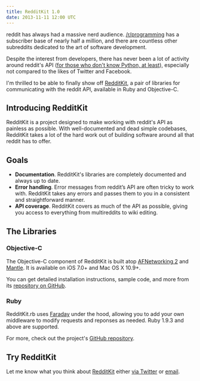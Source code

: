 ```yaml
---
title: RedditKit 1.0
date: 2013-11-11 12:00 UTC
---
```


reddit has always had a massive nerd audience. [/r/programming](http://reddit.com/r/programming) has a subscriber base of nearly half a million, and there are countless other subreddits dedicated to the art of software development.

Despite the interest from developers, there has never been a lot of activity around reddit's API ([for those who don't know Python, at least](https://github.com/praw-dev/praw)), especially not compared to the likes of Twitter and Facebook.

I'm thrilled to be able to finally show off [RedditKit](http://redditkit.com), a pair of libraries for communicating with the reddit API, available in Ruby and Objective-C.

## Introducing RedditKit

RedditKit is a project designed to make working with reddit's API as painless as possible. With well-documented and dead simple codebases, RedditKit takes a lot of the hard work out of building software around all that reddit has to offer.

## Goals

* **Documentation**. RedditKit's libraries are completely documented and always up to date.
* **Error handling**. Error messages from reddit’s API are often tricky to work with. RedditKit takes any errors and passes them to you in a consistent and straightforward manner.
* **API coverage**. RedditKit covers as much of the API as possible, giving you access to everything from multireddits to wiki editing.

## The Libraries

### Objective-C

The Objective-C component of RedditKit is built atop [AFNetworking 2](https://github.com/AFNetworking/AFNetworking) and [Mantle](https://github.com/github/Mantle). It is available on iOS 7.0+ and Mac OS X 10.9+.

You can get detailed installation instructions, sample code, and more from its [repository on GitHub](https://github.com/samsymons/RedditKit).

### Ruby

RedditKit.rb uses [Faraday](https://github.com/lostisland/faraday) under the hood, allowing you to add your own middleware to modify requests and reponses as needed. Ruby 1.9.3 and above are supported.

For more, check out the project's [GitHub repository](https://github.com/samsymons/RedditKit.rb).

## Try RedditKit

Let me know what you think about [RedditKit](http://redditkit.com) either [via Twitter](http://twitter.com/sam_symons/) or [email](mailto:sam@samsymons.com).
